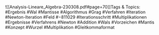 
![[Analysis-Lineare_Algebra-230308.pdf#page=70]]Tags & Topics:
   #Ergebnis
   #Wal
   #Mantisse
   #Algorithmus
   #Grag
   #Verfahren
   #Iteration
   #Newton-Iteration
   #Feld
   #−811029
   #Iterationsschritt
   #Multiplikationen
   #Ergebnisse
   #Verfahrens
   #Newton
   #Addition
   #Wals
   #Vorzeichen
   #Mantis
   #Konzept
   #Wurzel
   #Multiplikation
   #Gleitkommaformat